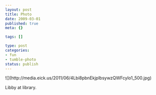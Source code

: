 ```yaml
--- 
layout: post
title: Photo
date: 2009-03-01
published: true
meta: {}

tags: []

type: post
categories: 
- fun
- tumble-photo
status: publish
---
```

<div class="figure">            ![](http://media.eick.us/2011/06/4Lbi8pbnEkjplbsywzQWFcylo1_500.jpg)        </div>

Libby at library.

